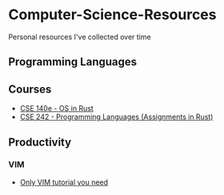 # Computer-Science-Resources
Personal resources I've collected over time 

## Programming Languages

## Courses 
* [CSE 140e - OS in Rust](https://cs140e.sergio.bz/syllabus/)
* [CSE 242 - Programming Languages (Assignments in Rust)](https://stanford-cs242.github.io/f19/) 
## Productivity 
### VIM 
* [Only VIM tutorial you need](https://danielmiessler.com/study/vim)
